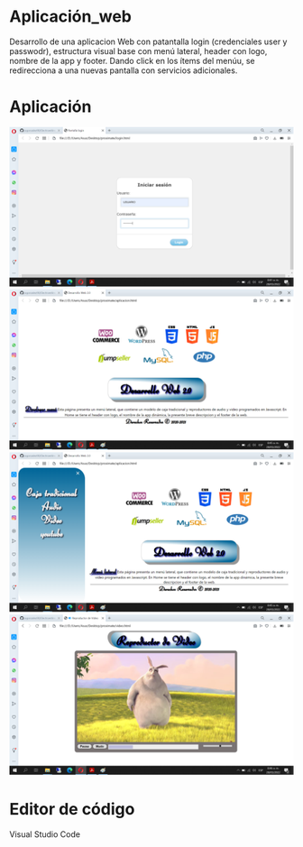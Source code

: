 # Aplicación_web
Desarrollo de una aplicacion Web con patantalla login (credenciales user y passwodr), estructura visual base con menú lateral,
header con logo, nombre de la app y footer.
Dando click en los ítems del menúu, se redirecciona a una nuevas pantalla con servicios adicionales.

# Aplicación
![Image text](https://github.com/jogonzalez90/Aplicacion_web/blob/main/login.png)
![Image text](https://github.com/jogonzalez90/Aplicacion_web/blob/main/app.png)
![Image text](https://github.com/jogonzalez90/Aplicacion_web/blob/main/menu_lateral.png)
![Image text](https://github.com/jogonzalez90/Aplicacion_web/blob/main/video.png)


# Editor de código
Visual Studio Code
